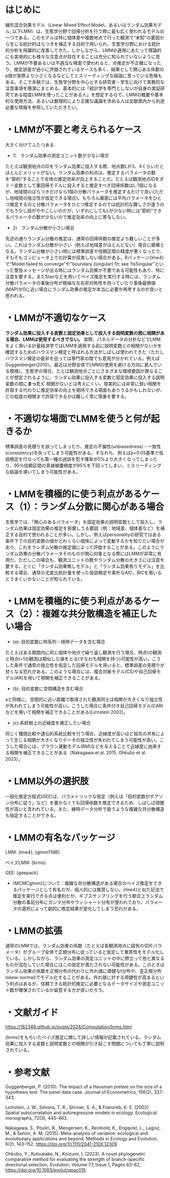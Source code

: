 # はじめに


線形混合効果モデル（Linear Mixed Effect Model、あるいはランダム効果モデル; 以下LMM）は、生態学分野で回帰分析を行う際に最も広く使われるモデルの一つである。このモデルは特に個体差や複数地点で行った観測で“未知”の要因から生じる統計的ばらつきを補正する目的で用いられ、生態学分野における統計的分析を飛躍的に改善してきた。しかしながら、LMMの適用にあたって理論的にも実用的にも様々な注意点が存在することは充分に知られていないように思う。LMMが不要あるいは不適当な場面で使われると、点推定が不正確になったり、推定誤差が過小に評価されているケースも多く、結果として関心ある係数のp値が実際より小さくなるなどしてミスリーディングな結論に至っている危険もある。そこで本稿では、生態学分野を中心とする研究者・学生に向けて実務的な注意事項を簡潔にまとめる。基本的には「統計学を専門としないが自身の実証研究である程度LMMを使ったことがある人」を想定するので、LMMの概要や基本的な使用方法、あるいは数理的により正確な議論を求める人は文献案内から別途必要な情報を参照していただきたい。

# ・LMMが不要と考えられるケース

大きく分けてふたつある
- 1）	ランダム効果の測定ユニット数が少ない場合
  
たとえば観測地点のIDをランダム効果に投入する際、地点数Lが3、4くらいだとほとんどメリットがない。ランダム効果の利点は、推定するパラメータの数を“節約”することで全体の推定効率が向上することだ。たとえば観測地点IDをダミー変数として重回帰モデルに投入すると推定すべき回帰係数はL-1個になるが、地域間のばらつきだけなら1個の分散パラメータを推定するだけで良い(ただし地域間の独立性が仮定できる場合)。もちろん厳密には平均パラメータをひとつ推定するのと分散パラメータをひとつ推定するのでは統計的な難しさが違うのでもう少し話がややこしいのだが、いずれにしてもLが少ない時には“節約”できるパラメータの数が少ないので推定効率の向上に寄与しない。

- 2）	ランダム分散が小さい場合
 
先述の通りランダム分散の推定は、通常の回帰係数の推定より難しいことが多い。これはランダム分散が小さい（例えば地域差がほとんどない）場合に顕著となる。ランダム分散が小さい時には標準誤差や信頼区間の精度が悪くなったり、そもそもコンピュータ上での計算が収束しない場合がある。Rパッケージ{lme4}で"Model failed to converge"や"boundary (singular) fit: see ?isSingular"といった警告メッセージが出る時にはランダム効果が不要である可能性もあり、特に注意を要する。またStanなどを用いてベイズ推定を実行する時には、ランダム分散パラメータの事後分布が極端な左右非対称性を持っていたり事後最頻値(MAP)が0に近い場合にランダム効果の推定が本当に必要か再考するのが良いと思われる。

# ・LMMが不適切なケース
**ランダム効果に投入する変数と固定効果として投入する説明変数の間に相関がある場合、LMMは使用するべきでない。** 実際、パネルデータの分析などでLMMをよく用いる計量経済学ではLMMを適用する前に説明変数との相関がないかを確認するためのハウスマン検定と呼ばれる方法がしばしば使われてきた（ただしハウスマン検定の是非を巡っては専門家の間でも意見が分かれている。例えばGuggenberger(2010）。最近は分野全体でLMMの使用を避ける方向に進んでいる模様）。生態学の場合、たとば観測地点ごとにさまざまな環境要因が異なることが想定されるように、ランダム効果に投入する変数と固定効果に投入する説明変数の間に**まったく** 相関がないとは考えにくい。現実的には非常に弱い相関を許容する代わりに推定効率の向上を期待できる場面もありうるかもしれないが、どの程度の相関まで許容できるかは難しく常に慎重を要する。

# ・不適切な場面でLMMを使うと何が起きるか

標準誤差の見積りを誤ってしまったり、推定の不偏性(unbiasedness)・一致性(consistency)を失ってしまう可能性がある。すなわち、例えばp<0.05基準で仮説検定を行なっても第一種の過誤を犯す確率が5%より大きくなってしまったり、95％信頼区間の真値被覆頻度が95%を下回ってしまい、ミスリーディングな結論を導いてしまう可能性がある。

# ・LMMを積極的に使う利点があるケース（1）：ランダム分散に関心がある場合

生態学では、「関心のあるパラメータ」を固定効果の説明変数として投入し、ランダム効果は固定効果の推定を邪魔しうる要因（例：地域差、個体差など）を補正する目的で使われることが多い。しかし、例えばpersonalityの研究ではある条件下での目的変数の値がどれくらい個体によって変動するかを知りたい場合があり、これをランダム分散の推定値によって評価することがある。このようにランダム効果の分散パラメータそのものが関心対象となる際にはLMMが非常に有用だ。ただしこの場合も、観測ユニットの数やランダム分散の大きさには注意を要する。とくに「ランダム効果無しモデル」と「ランダム効果有りモデル」を比較する場合、通常の尤度比統計量を使った仮説検定や素朴なAIC、BICを用いるとうまくいかないことが知られている。

# ・LMMを積極的に使う利点があるケース（2）：複雑な共分散構造を補正したい場合

- (a): 目的変数に時系列・経時データを含む場合
  
たとえばある期間内に同じ個体や地点で繰り返し観測を行う場合、時点tの観測と時点t+1の観測は類似した値をとる(すなわち相関を持つ)可能性が高い。こうした条件で通常の独立性を仮定した回帰モデルを用いると、標準誤差の見積りが甘くなる恐れがある。このような場合には、複合対象モデル(CS)や自己回帰モデル(AR)を用いて相関を補正できることがある。

- (b): 目的変数に空間構造を含む場合
  
aと同様に、空間的に近い距離で取得された観測同士は相関が大きくなり独立性が失われてしまう可能性が高い。こうした場合に条件付き自己回帰モデル(CAR)などを用いて相関を補正できることがある(Lichstein 2002)。

- (c):系統樹上の近縁度を補正したい場合
  
同じく種間比較や遺伝的系統比較を行う場合、近縁度が高いほど祖先の共有によって生じる相関が大きくなりデータの独立性が失われてしまう可能性が高い。こうした場合には、ブラウン運動モデル(BM)などを与えることで近縁度に由来する相関を補正できることがある（Nakagawa et al. 2015, Ohkubo et al. 2023）。

# ・LMM以外の選択肢
一般化推定方程式(GEE)は、パラメトリックな仮定（例えば「目的変数がポアソン分布に従う」など）を置かなくても回帰係数を推定できるため、しばしば頑健性が高いと言われている。また、継時データ分析で扱うような複雑な共分散構造も指定することができる。

# ・LMMの有名なパッケージ
LMM: {lme4}, {glmmTMB}

ベイズLMM: {brms}

GEE: {geepack}
* {MCMCglmm}について：複雑な共分散構造がある場合のベイズ推定をできるパッケージとして有名だが、個人的には推奨しない。{lme4}と似た記法で推定を実行できる点は便利だが、ギブスサンプリングを行う都合上ランダム分散の事前分布にガンマ分布やウィシャート分布が使われており、パラメータの選択によって劇的に推定結果が変化してしまう恐れがある。

# ・LMMの拡張
通常のLMMでは、ランダム効果の係数（たとえば各観測地点に固有の切片パラメータ）がグループ全体で正規分布に従っていると仮定して異質性をモデル化している。しかしながら、ランダム効果の測定ユニットの中に際立って他と異なるものが混在していた場合にはこの仮定が満たされない可能性がある。このときはランダム効果の係数を正規分布の代わりに外れ値に頑健なt分布や、歪正規分布(skew-normal)でモデル化することがある。外れ値に対する頑健性が高まるという利点はあるが、信頼できる統計的推定に必要となるデータサイズや測定ユニット数が確保されているか留意する方が良いだろう。

# ・文献ガイド
https://162348.github.io/posts/2024/Computation/brms.html

{brms}をもちいたベイズ推定に関して詳しい情報が記載されている。ランダム効果に投入する変数と説明変数との相関が引き起こす問題についても丁寧に説明されている。

# ・参考文献

Guggenberger, P. (2010). The impact of a Hausman pretest on the size of a hypothesis test: The panel data case. Journal of Econometrics, 156(2), 337-343.

Lichstein, J. W., Simons, T. R., Shriner, S. A., & Franzreb, K. E. (2002). Spatial autocorrelation and autoregressive models in ecology. Ecological monographs, 72(3), 445-463.

Nakagawa, S., Poulin, R., Mengersen, K., Reinhold, K., Engqvist, L., Lagisz, M., & Senior, A. M. (2015). Meta-analysis of variation: ecological and evolutionary applications and beyond. Methods in Ecology and Evolution, 6(2), 143–152. https://doi.org/10.1111/2041-210X.12309

Ohkubo, Y., Kutsukake, N., Koizumi, I. (2023). A novel phylogenetic comparative method for evaluating the strength of branch-specific directional selection, Evolution, Volume 77, Issue 1, Pages 63–82, https://doi.org/10.1093/evolut/qpac015
